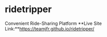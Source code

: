 # ridetripper
Convenient Ride-Sharing Platform
**Live Site Link:**https://teamjfr.github.io/ridetripper/
